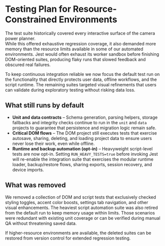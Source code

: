 # Testing Plan for Resource-Constrained Environments

The test suite historically covered every interactive surface of the camera power planner.  
While this offered exhaustive regression coverage, it also demanded more memory than the
resource limits available in some of our automated environments.  Jest would often exhaust
its worker sandbox before finishing DOM-oriented suites, producing flaky runs that slowed
feedback and obscured real failures.

To keep continuous integration reliable we now focus the default test run on the
functionality that directly protects user data, offline workflows, and the script runtime.
The remaining suites targeted visual refinements that users can validate during
exploratory testing without risking data loss.

## What still runs by default

* **Unit and data contracts** – Schema generation, parsing helpers, storage fallbacks and
  integrity checks continue to run in the `unit` and `data` projects to guarantee that
  persistence and migration logic remain safe.
* **Critical DOM flows** – The DOM project still executes tests that exercise
  autosave, sharing, deleting, and loading project data to ensure users never lose their
  work, even while offline.
* **Runtime and backup automation (opt-in)** – Heavyweight script-level tests are now
  opt-in. Setting `RUN_HEAVY_TESTS=true` before invoking Jest will re-enable the
  integration suite that exercises the modular runtime loader, backup/restore flows,
  sharing exports, session recovery, and device imports.

## What was removed

We removed a collection of DOM and script tests that exclusively checked
styling toggles, accent color boosts, settings tab navigation, and other visual
enhancements.  The heaviest script automation suite was also retired from the
default run to keep memory usage within limits.  Those scenarios were redundant
with existing unit coverage or can be verified during manual QA without
threatening saved data.

If higher-resource environments are available, the deleted suites can be restored from
version control for extended regression testing.
